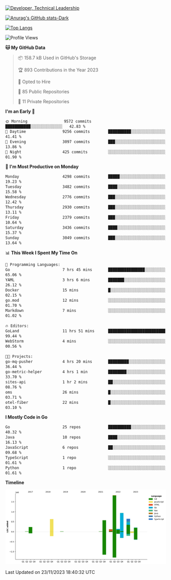 <div>
  <a href="https://www.linkedin.com/in/arielpineiro/" target="_blank" rel="nofollow noopener noreferrer">
    <img src="https://img.shields.io/badge/-LinkedIn-%230077B5?style=for-the-badge&logo=linkedin&logoColor=white" alt="Developer, Technical Leadership" title="Ariel Piñeiro">
  </a>
</div>

[![Anurag's GitHub stats-Dark](https://github-readme-stats.vercel.app/api?username=arielsrv&show_icons=true&theme=dark#gh-dark-mode-only)](https://github.com/anuraghazra/github-readme-stats#gh-dark-mode-only)

[![Top Langs](https://github-readme-stats.vercel.app/api/top-langs/?username=arielsrv&layout=compact&langs_count=10&theme=dark#gh-dark-mode-only)](https://github.com/anuraghazra/github-readme-stats&theme=dark#gh-dark-mode-only)

<!--START_SECTION:waka-->
![Profile Views](http://img.shields.io/badge/Profile%20Views-0-blue)

**🐱 My GitHub Data** 

> 📦 158.7 kB Used in GitHub's Storage 
 > 
> 🏆 893 Contributions in the Year 2023
 > 
> 💼 Opted to Hire
 > 
> 📜 85 Public Repositories 
 > 
> 🔑 11 Private Repositories 
 > 
**I'm an Early 🐤** 

```text
🌞 Morning                9572 commits        ███████████░░░░░░░░░░░░░░   42.83 % 
🌆 Daytime                9256 commits        ██████████░░░░░░░░░░░░░░░   41.41 % 
🌃 Evening                3097 commits        ███░░░░░░░░░░░░░░░░░░░░░░   13.86 % 
🌙 Night                  425 commits         ░░░░░░░░░░░░░░░░░░░░░░░░░   01.90 % 
```
📅 **I'm Most Productive on Monday** 

```text
Monday                   4298 commits        █████░░░░░░░░░░░░░░░░░░░░   19.23 % 
Tuesday                  3482 commits        ████░░░░░░░░░░░░░░░░░░░░░   15.58 % 
Wednesday                2776 commits        ███░░░░░░░░░░░░░░░░░░░░░░   12.42 % 
Thursday                 2930 commits        ███░░░░░░░░░░░░░░░░░░░░░░   13.11 % 
Friday                   2379 commits        ███░░░░░░░░░░░░░░░░░░░░░░   10.64 % 
Saturday                 3436 commits        ████░░░░░░░░░░░░░░░░░░░░░   15.37 % 
Sunday                   3049 commits        ███░░░░░░░░░░░░░░░░░░░░░░   13.64 % 
```


📊 **This Week I Spent My Time On** 

```text
💬 Programming Languages: 
Go                       7 hrs 45 mins       ████████████████░░░░░░░░░   65.06 % 
YAML                     3 hrs 6 mins        ███████░░░░░░░░░░░░░░░░░░   26.12 % 
Docker                   15 mins             █░░░░░░░░░░░░░░░░░░░░░░░░   02.15 % 
go.mod                   12 mins             ░░░░░░░░░░░░░░░░░░░░░░░░░   01.70 % 
Markdown                 7 mins              ░░░░░░░░░░░░░░░░░░░░░░░░░   01.02 % 

🔥 Editors: 
GoLand                   11 hrs 51 mins      █████████████████████████   99.44 % 
WebStorm                 4 mins              ░░░░░░░░░░░░░░░░░░░░░░░░░   00.56 % 

🐱‍💻 Projects: 
go-mq-pusher             4 hrs 20 mins       █████████░░░░░░░░░░░░░░░░   36.44 % 
go-metric-helper         4 hrs 1 min         ████████░░░░░░░░░░░░░░░░░   33.70 % 
sites-api                1 hr 2 mins         ██░░░░░░░░░░░░░░░░░░░░░░░   08.76 % 
oms                      26 mins             █░░░░░░░░░░░░░░░░░░░░░░░░   03.71 % 
otel-fiber               22 mins             █░░░░░░░░░░░░░░░░░░░░░░░░   03.10 % 
```

**I Mostly Code in Go** 

```text
Go                       25 repos            ██████████░░░░░░░░░░░░░░░   40.32 % 
Java                     10 repos            ████░░░░░░░░░░░░░░░░░░░░░   16.13 % 
JavaScript               6 repos             ██░░░░░░░░░░░░░░░░░░░░░░░   09.68 % 
TypeScript               1 repo              ░░░░░░░░░░░░░░░░░░░░░░░░░   01.61 % 
Python                   1 repo              ░░░░░░░░░░░░░░░░░░░░░░░░░   01.61 % 
```



**Timeline**

![Lines of Code chart](https://raw.githubusercontent.com/arielsrv/arielsrv/main/assets/bar_graph.png)


 Last Updated on 23/11/2023 18:40:32 UTC
<!--END_SECTION:waka-->
